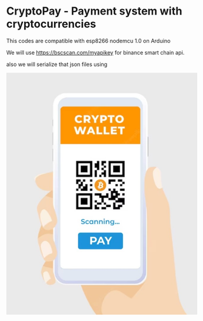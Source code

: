 # CryptoPay - Payment system with cryptocurrencies

This codes are compatible with esp8266 nodemcu 1.0 on Arduino

We will use https://bscscan.com/myapikey for binance smart chain api.

also we will serialize that json files using

![Alt Text](media/cryptopay.jpg)
